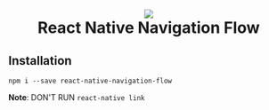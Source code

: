 
<h1 align="center">
  <img src="https://user-images.githubusercontent.com/13334788/35566565-4ac51c22-05db-11e8-8493-5cbe91648bc3.png"/><br>
  React Native Navigation Flow
</h1>


## Installation

```
npm i --save react-native-navigation-flow
```

**Note**:  DON'T RUN `react-native link`